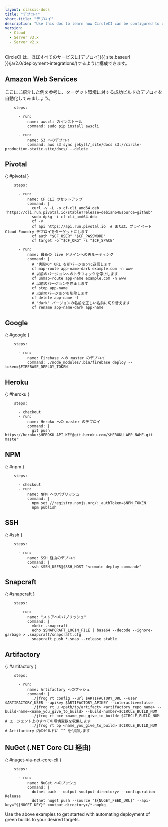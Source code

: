 ```yaml
---
layout: classic-docs
title: "デプロイ"
short-title: "デプロイ"
description: "Use this doc to learn how CircleCI can be configured to deploy to virtually any service."
version:
  - Cloud
  - Server v3.x
  - Server v2.x
---
```


CircleCI は、ほぼすべてのサービスに[デプロイ]({{ site.baseurl }}/ja/2.0/deployment-integrations/)するように構成できます。


## Amazon Web Services
ここにご紹介した例を参考に、ターゲット環境に対する成功ビルドのデプロイを自動化してみましょう。

```
    steps:

      - run:
          name: awscli のインストール
          command: sudo pip install awscli

      - run:
          name: S3 へのデプロイ
          command: aws s3 sync jekyll/_site/docs s3://circle-production-static-site/docs/ --delete
```

## Pivotal
{: #pivotal }

```
    steps:

      - run:
          name: CF CLI のセットアップ
          command: |
            curl -v -L -o cf-cli_amd64.deb 'https://cli.run.pivotal.io/stable?release=debian64&source=github'
            sudo dpkg -i cf-cli_amd64.deb
            cf -v
            cf api https://api.run.pivotal.io  # または、プライベート Cloud Foundry デプロイをターゲットにします
            cf auth "$CF_USER" "$CF_PASSWORD"
            cf target -o "$CF_ORG" -s "$CF_SPACE"

      - run:
          name: 最新の live ドメインへの再ルーティング
          command: |
            # "実際の" URL を新バージョンに送信します
            cf map-route app-name-dark example.com -n www
            # 以前のバージョンへのトラフィックを停止します
            cf unmap-route app-name example.com -n www
            # 以前のバージョンを停止します
            cf stop app-name
            # 以前のバージョンを削除します
            cf delete app-name -f
            # "dark" バージョンの名前を正しい名前に切り替えます
            cf rename app-name-dark app-name
```


## Google
{: #google }

```
    steps:

      - run:
          name: Firebase への master のデプロイ
          command: ./node_modules/.bin/firebase deploy --token=$FIREBASE_DEPLOY_TOKEN
```


## Heroku
{: #heroku }

```
    steps:

      - checkout
      - run:
          name: Heroku への master のデプロイ
          command: |
            git push https://heroku:$HEROKU_API_KEY@git.heroku.com/$HEROKU_APP_NAME.git master
```

## NPM
{: #npm }

```
    steps:

      - checkout
      - run: 
          name: NPM へのパブリッシュ
          command: | 
            npm set //registry.npmjs.org/:_authToken=$NPM_TOKEN
            npm publish
```

## SSH
{: #ssh }

```
    steps:

      - run:
          name: SSH 経由のデプロイ
          command: |
            ssh $SSH_USER@$SSH_HOST "<remote deploy command>"
```

## Snapcraft
{: #snapcraft }

```
    steps:

      - run:
          name: "ストアへのパブリッシュ"
          command: |
            mkdir .snapcraft
            echo $SNAPCRAFT_LOGIN_FILE | base64 --decode --ignore-garbage > .snapcraft/snapcraft.cfg
            snapcraft push *.snap --release stable
```

## Artifactory
{: #artifactory }

```
    steps:

      - run:
          name: Artifactory へのプッシュ
          command: |
            ./jfrog rt config --url $ARTIFACTORY_URL --user $ARTIFACTORY_USER --apikey $ARTIFACTORY_APIKEY --interactive=false
            ./jfrog rt u <path/to/artifact> <artifactory_repo_name> --build-name=<name_you_give_to_build> --build-number=$CIRCLE_BUILD_NUM
            ./jfrog rt bce <name_you_give_to_build> $CIRCLE_BUILD_NUM  # エージェント上のすべての環境変数を収集します
            ./jfrog rt bp <name_you_give_to_build> $CIRCLE_BUILD_NUM  # Artifactory 内のビルドに ^^ を付加します
```

## NuGet (.NET Core CLI 経由)
{: #nuget-via-net-core-cli }

```
    steps:

      - run:
          name: NuGet へのプッシュ
          command: |
            dotnet pack --output <output-directory> --configuration Release
            dotnet nuget push --source "${NUGET_FEED_URL}" --api-key="${NUGET_KEY}" <output-directory>/*.nupkg
```

Use the above examples to get started with automating deployment of green builds to your desired targets.
